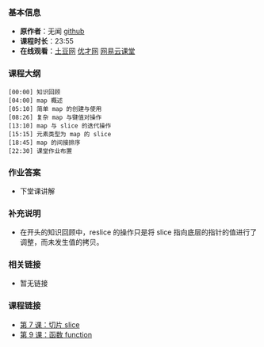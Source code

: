 <!--
author: Vincent Tian
head: https://avatars1.githubusercontent.com/u/2946214?v=3&s=400
date: 2016-02-08
title: 第 8 课：map
tags: go语言,programing
category: go编程基础
status: publish
summary: 《Go编程基础》是一套针对 Google 出品的 Go 语言的视频语音教程，主要面向新手级别的学习者。
-->

### 基本信息

- **原作者**：无闻  [github](https://github.com/Unknwon)
- **课程时长**：23:55
- **在线观看**：[土豆网](http://www.tudou.com/programs/view/4RPY1QgwvLg/) [优才网](http://www.ucai.cn/course/chapter/69/3210/4626) [网易云课堂](http://study.163.com/course/courseLearn.htm?courseId=306002#/learn/video?lessonId=421019&courseId=306002)

### 课程大纲

	[00:00] 知识回顾
	[04:00] map 概述
	[05:10] 简单 map 的创建与使用
	[08:26] 复杂 map 与键值对操作
	[13:10] map 与 slice 的迭代操作
	[15:15] 元素类型为 map 的 slice
	[18:45] map 的间接排序
	[22:30] 课堂作业布置
	
### 作业答案

- 下堂课讲解

### 补充说明

- 在开头的知识回顾中，reslice 的操作只是将 slice 指向底层的指针的值进行了调整，而未发生值的拷贝。
 
### 相关链接

- 暂无链接

### 课程链接

- [第 7 课：切片 slice](lecture7.html)
- [第 9 课：函数 function](lecture9.html)
